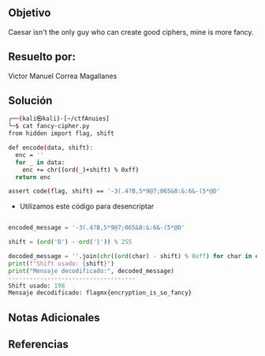 ## Objetivo
Caesar isn't the only guy who can create good ciphers, mine is more fancy.
## Resuelto por:
Victor Manuel Correa Magallanes
## Solución
```bash
┌──(kali㉿kali)-[~/ctfAnuies]
└─$ cat fancy-cipher.py                               
from hidden import flag, shift

def encode(data, shift):
  enc = ''
  for _ in data:
    enc += chr((ord(_)+shift) % 0xff)
  return enc

assert code(flag, shift) == '-3(.4?B,5*9@7;065&0:&:6&-(5*@D'

```
- Utilizamos este código para desencriptar
```python

encoded_message = '-3(.4?B,5*9@7;065&0:&:6&-(5*@D'

shift = (ord('D') - ord('}')) % 255

decoded_message = ''.join(chr((ord(char) - shift) % 0xff) for char in encoded_message)
print(f"Shift usado: {shift}")
print("Mensaje decodificado:", decoded_message)
------------------------------------
Shift usado: 198
Mensaje decodificado: flagmx{encryption_is_so_fancy}

```

## Notas Adicionales

## Referencias